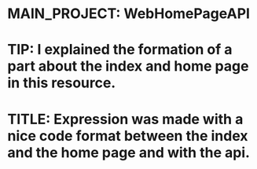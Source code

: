 # MAIN_PROJECT:   WebHomePageAPI
# TIP:   I explained the formation of a part about the index and home page in this resource.


# TITLE:   Expression was made with a nice code format between the index and the home page and with the api.
